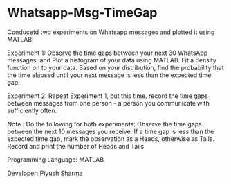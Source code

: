 # Whatsapp-Msg-TimeGap
Conducetd two experiments on Whatsapp messages and plotted it using MATLAB!

Experiment 1: Observe the time gaps between your next 30 WhatsApp messages. and Plot a histogram of your data using MATLAB. Fit a density function on to your data. Based on your distribution, find the probability that the time elapsed until your next message is less than the expected time gap.

Experiment 2: Repeat Experiment 1, but this time, record the time gaps between messages from one person - a person you communicate with sufficiently often.

Note : Do the following for both experiments:
Observe the time gaps between the next 10 messages you receive. If a time gap is less than the expected time gap, mark the observation as a Heads, otherwise as Tails. Record and print the number of Heads and Tails

Programming Language: MATLAB 

Developer: Piyush Sharma
